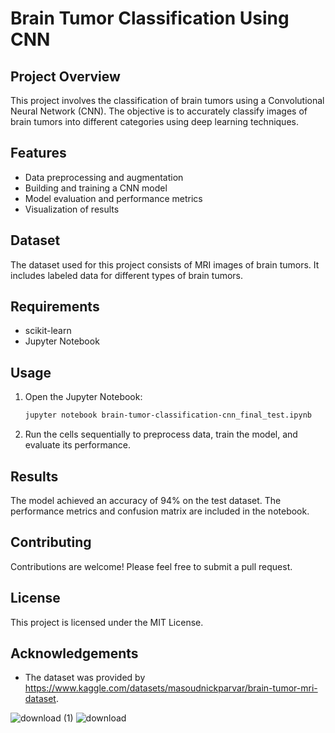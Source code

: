 # Brain Tumor Classification Using CNN

## Project Overview
This project involves the classification of brain tumors using a Convolutional Neural Network (CNN). The objective is to accurately classify images of brain tumors into different categories using deep learning techniques.

## Features
- Data preprocessing and augmentation
- Building and training a CNN model
- Model evaluation and performance metrics
- Visualization of results

## Dataset
The dataset used for this project consists of MRI images of brain tumors. It includes labeled data for different types of brain tumors.

## Requirements
- scikit-learn
- Jupyter Notebook


## Usage
1. Open the Jupyter Notebook:
    ```bash
    jupyter notebook brain-tumor-classification-cnn_final_test.ipynb
    ```
2. Run the cells sequentially to preprocess data, train the model, and evaluate its performance.

## Results
The model achieved an accuracy of 94% on the test dataset. The performance metrics and confusion matrix are included in the notebook.

## Contributing
Contributions are welcome! Please feel free to submit a pull request.

## License
This project is licensed under the MIT License.

## Acknowledgements
- The dataset was provided by https://www.kaggle.com/datasets/masoudnickparvar/brain-tumor-mri-dataset.

![download (1)](https://github.com/yasanga/Brain-Tumor-Identification/assets/48192804/4e74643d-48f7-4642-896f-023b41ae780c)
![download](https://github.com/yasanga/Brain-Tumor-Identification/assets/48192804/436b2591-0c04-4ef6-8a5c-107d5ee01398)

